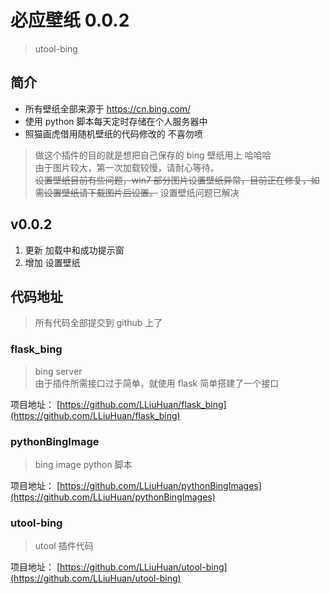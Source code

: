# 必应壁纸 0.0.2

> utool-bing

## 简介

- 所有壁纸全部来源于 https://cn.bing.com/
- 使用 python 脚本每天定时存储在个人服务器中
- 照猫画虎借用随机壁纸的代码修改的 不喜勿喷

> 做这个插件的目的就是想把自己保存的 bing 壁纸用上 哈哈哈  
> 由于图片较大，第一次加载较慢，请耐心等待。  
> ~~设置壁纸目前有些问题，win7 部分图片设置壁纸异常，目前正在修复，如需设置壁纸请下载图片后设置。~~
> 设置壁纸问题已解决

## v0.0.2

1. 更新 加载中和成功提示窗
2. 增加 设置壁纸

## 代码地址

> 所有代码全部提交到 github 上了

### flask_bing

> bing server  
> 由于插件所需接口过于简单，就使用 flask 简单搭建了一个接口

项目地址： [https://github.com/LLiuHuan/flask_bing](https://github.com/LLiuHuan/flask_bing)

### pythonBingImage

> bing image python 脚本

项目地址： [https://github.com/LLiuHuan/pythonBingImages](https://github.com/LLiuHuan/pythonBingImages)

### utool-bing

> utool 插件代码

项目地址： [https://github.com/LLiuHuan/utool-bing](https://github.com/LLiuHuan/utool-bing)
